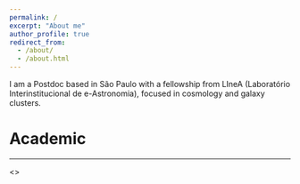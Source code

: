 ```yaml
---
permalink: /
excerpt: "About me"
author_profile: true
redirect_from: 
  - /about/
  - /about.html
---
```


I am a Postdoc based in São Paulo with a fellowship from LIneA (Laboratório Interinstitucional de e-Astronomia), focused in cosmology and galaxy clusters.

Academic
======
------
<<in construction>>
